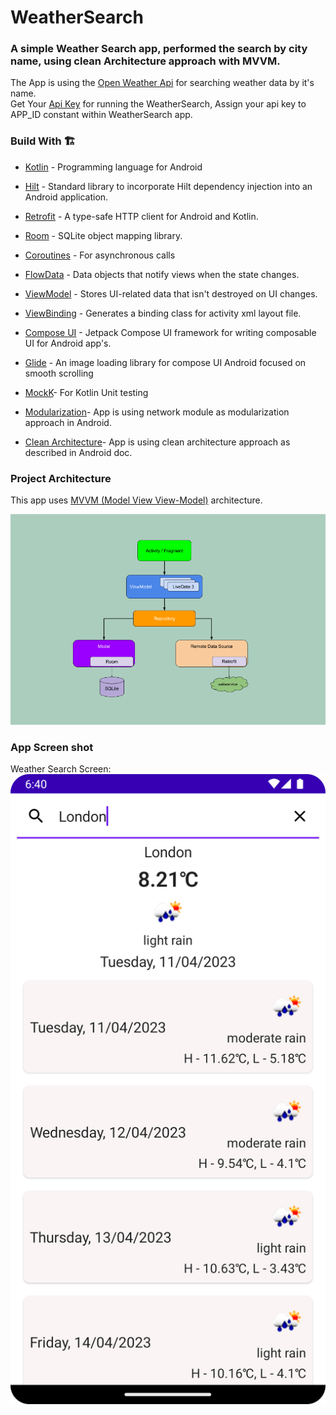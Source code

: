 # WeatherSearch
### A simple Weather Search app, performed the search by city name, using clean Architecture approach with MVVM.
The App is using the [Open Weather Api] for searching weather data by it's name.<br/>
Get Your [Api Key] for running the WeatherSearch, Assign your api key to APP_ID constant within WeatherSearch app.

### Build With 🏗️
- [Kotlin] - Programming language for Android
- [Hilt] - Standard library to incorporate Hilt dependency injection into an Android application.
- [Retrofit] -  A type-safe HTTP client for Android and Kotlin.
- [Room] - SQLite object mapping library.
- [Coroutines] - For asynchronous calls
- [FlowData] - Data objects that notify views when the state changes.
- [ViewModel] - Stores UI-related data that isn't destroyed on UI changes.
- [ViewBinding] - Generates a binding class for activity xml layout file.
- [Compose UI] - Jetpack Compose UI framework for writing composable UI for Android app's.
- [Glide] - An image loading library for compose UI Android focused on smooth scrolling
- [MockK]- For Kotlin Unit testing
- [Modularization]- App is using network module as modularization approach in Android.
- [Clean Architecture]- App is using clean architecture approach as described in Android doc.

  [ViewModel]: <https://developer.android.com/topic/libraries/architecture/viewmodel>
  [Hilt]: <https://dagger.dev/hilt/>
  [DataStore]: <https://developer.android.com/topic/libraries/architecture/datastore>
  [ViewBinding]: <https://developer.android.com/topic/libraries/view-binding>
  [Compose UI]: <https://developer.android.com/jetpack/androidx/releases/compose-ui>
  [FlowData]: <https://developer.android.com/kotlin/flow>
  [Retrofit]: <https://square.github.io/retrofit/>
  [ViewModel]: <https://developer.android.com/topic/libraries/architecture/viewmodel>
  [Glide]: <https://bumptech.github.io/glide/int/compose.html>
  [Kotlin]: <https://kotlinlang.org>
  [Coroutines]: <https://kotlinlang.org/docs/coroutines-overview.html>
  [MVVM (Model View View-Model)]: <https://developer.android.com/jetpack/guide#recommended-app-arch>
  [Open Weather Api]: <https://openweathermap.org/current>
  [Api Key]:  <https://home.openweathermap.org/api_keys>
  [Room]: <https://developer.android.com/training/data-storage/room/>
  [MockK]:  <https://mockk.io/>
  [Modularization]: <https://developer.android.com/topic/modularization>
  [Clean Architecture]: <https://developer.android.com/topic/architecture>

### Project Architecture

This app uses [MVVM (Model View View-Model)] architecture.

![alt text](https://github.com/maanbhati/WeatherSearch/blob/main/mvvm_architecture.png?raw=true)

### App Screen shot

Weather Search Screen:
![alt text](https://github.com/maanbhati/WeatherSearch/blob/main/Weather_data_for_searched_city.png?raw=true)

